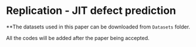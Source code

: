 # Replication - JIT defect prediction
**The datasets used in this paper can be downloaded from `Datasets` folder.

All the codes will be added after the paper being accepted.
